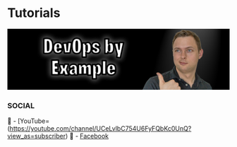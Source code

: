 # Tutorials
![YouTube Art](assets/youtube-art.png?raw=true "Title")

### SOCIAL
🎥 - [YouTube=(https://youtube.com/channel/UCeLvlbC754U6FyFQbKc0UnQ?view_as=subscriber)
👥 - [Facebook](https://www.facebook.com/profile.php?id=100037229408982)
